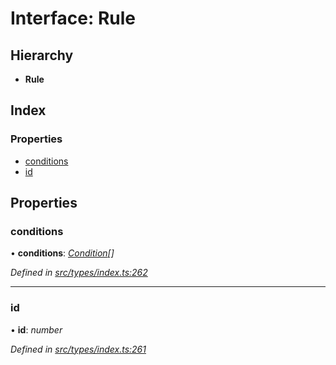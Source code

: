 # Interface: Rule

## Hierarchy

* **Rule**

## Index

### Properties

* [conditions](types.rule.md#conditions)
* [id](types.rule.md#id)

## Properties

###  conditions

• **conditions**: *[Condition](../modules/types.md#condition)[]*

*Defined in [src/types/index.ts:262](https://github.com/PolymathNetwork/polymesh-sdk/blob/73feada/src/types/index.ts#L262)*

___

###  id

• **id**: *number*

*Defined in [src/types/index.ts:261](https://github.com/PolymathNetwork/polymesh-sdk/blob/73feada/src/types/index.ts#L261)*
